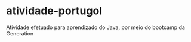 # atividade-portugol

Atividade efetuado para aprendizado do Java, por meio do bootcamp da Generation
